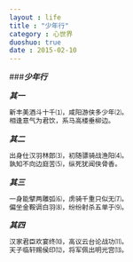 ```yaml
---
layout : life
title : "少年行"
category : 心世界
duoshuo: true
date : 2015-02-10
---
```


<!-- more -->

###***少年行***

***其一***

```sh
新丰美酒斗十千⑴，咸阳游侠多少年⑵。
相逢意气为君饮，系马高楼垂柳边。
```

***其二***

```sh
出身仕汉羽林郎⑶，初随骠骑战渔阳⑷。
孰知不向边庭苦⑸，纵死犹闻侠骨香。
```

***其三***

```sh
一身能擘两雕弧⑹，虏骑千重只似无⑺。
偏坐金鞍调白羽⑻，纷纷射杀五单于⑼。
```

***其四***

```sh
汉家君臣欢宴终⑽，高议云台论战功⑾。
天子临轩赐侯印⑿，将军佩出明光宫⒀。
```
